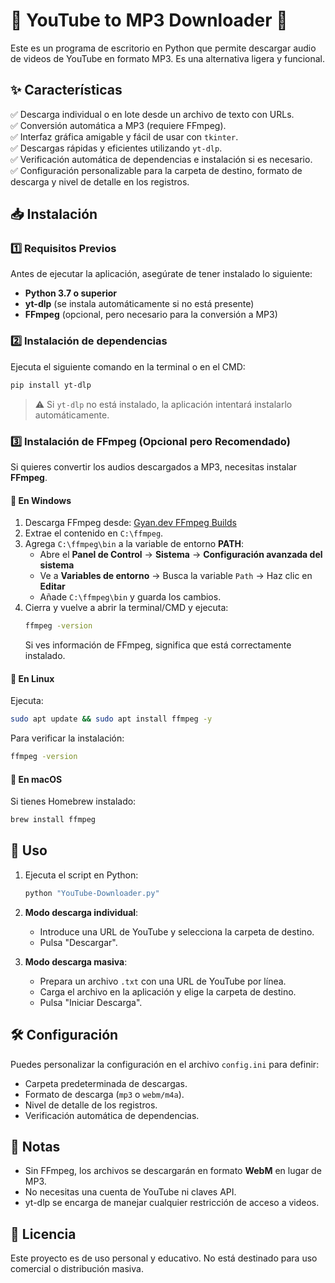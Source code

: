 # 🎵 YouTube to MP3 Downloader 🎵  

Este es un programa de escritorio en Python que permite descargar audio de videos de YouTube en formato MP3. Es una alternativa ligera y funcional.  

## ✨ Características  
✅ Descarga individual o en lote desde un archivo de texto con URLs.  
✅ Conversión automática a MP3 (requiere FFmpeg).  
✅ Interfaz gráfica amigable y fácil de usar con `tkinter`.  
✅ Descargas rápidas y eficientes utilizando `yt-dlp`.  
✅ Verificación automática de dependencias e instalación si es necesario.  
✅ Configuración personalizable para la carpeta de destino, formato de descarga y nivel de detalle en los registros.  

## 📥 Instalación  

### 1️⃣ Requisitos Previos  
Antes de ejecutar la aplicación, asegúrate de tener instalado lo siguiente:  
- **Python 3.7 o superior**  
- **yt-dlp** (se instala automáticamente si no está presente)  
- **FFmpeg** (opcional, pero necesario para la conversión a MP3)  

### 2️⃣ Instalación de dependencias  
Ejecuta el siguiente comando en la terminal o en el CMD:  
```bash
pip install yt-dlp
```
> ⚠️ Si `yt-dlp` no está instalado, la aplicación intentará instalarlo automáticamente.  

### 3️⃣ Instalación de FFmpeg (Opcional pero Recomendado)  
Si quieres convertir los audios descargados a MP3, necesitas instalar **FFmpeg**.  

#### 🔹 En Windows  
1. Descarga FFmpeg desde: [Gyan.dev FFmpeg Builds](https://www.gyan.dev/ffmpeg/builds/)  
2. Extrae el contenido en `C:\ffmpeg`.  
3. Agrega `C:\ffmpeg\bin` a la variable de entorno **PATH**:
   - Abre el **Panel de Control** → **Sistema** → **Configuración avanzada del sistema**  
   - Ve a **Variables de entorno** → Busca la variable `Path` → Haz clic en **Editar**  
   - Añade `C:\ffmpeg\bin` y guarda los cambios.  
4. Cierra y vuelve a abrir la terminal/CMD y ejecuta:  
   ```bash
   ffmpeg -version
   ```
   Si ves información de FFmpeg, significa que está correctamente instalado.  

#### 🔹 En Linux  
Ejecuta:  
```bash
sudo apt update && sudo apt install ffmpeg -y
```
Para verificar la instalación:  
```bash
ffmpeg -version
```

#### 🔹 En macOS  
Si tienes Homebrew instalado:  
```bash
brew install ffmpeg
```

## 🚀 Uso  
1. Ejecuta el script en Python:  
   ```bash
   python "YouTube-Downloader.py"
   ```
2. **Modo descarga individual**:  
   - Introduce una URL de YouTube y selecciona la carpeta de destino.  
   - Pulsa "Descargar".  

3. **Modo descarga masiva**:  
   - Prepara un archivo `.txt` con una URL de YouTube por línea.  
   - Carga el archivo en la aplicación y elige la carpeta de destino.  
   - Pulsa "Iniciar Descarga".  

## 🛠 Configuración  
Puedes personalizar la configuración en el archivo `config.ini` para definir:  
- Carpeta predeterminada de descargas.  
- Formato de descarga (`mp3` o `webm/m4a`).  
- Nivel de detalle de los registros.  
- Verificación automática de dependencias.  

## 📝 Notas  
- Sin FFmpeg, los archivos se descargarán en formato **WebM** en lugar de MP3.  
- No necesitas una cuenta de YouTube ni claves API.  
- yt-dlp se encarga de manejar cualquier restricción de acceso a videos.  

## 📜 Licencia  
Este proyecto es de uso personal y educativo. No está destinado para uso comercial o distribución masiva.  
